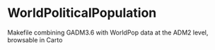 # WorldPoliticalPopulation
Makefile combining GADM3.6 with WorldPop data at the ADM2 level, browsable in Carto
